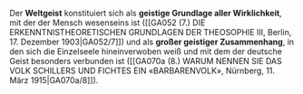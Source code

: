 
Der **Weltgeist** konstituiert sich als **geistige Grundlage aller Wirklichkeit**, mit der der Mensch wesenseins ist ([[GA052 (7.) DIE ERKENNTNISTHEORETISCHEN GRUNDLAGEN DER THEOSOPHIE III, Berlin, 17. Dezember 1903|GA052/7]]) und als **großer geistiger Zusammenhang**, in den sich die Einzelseele hineinverwoben weiß und mit dem der deutsche Geist besonders verbunden ist ([[GA070a (8.) WARUM NENNEN SIE DAS VOLK SCHILLERS UND FICHTES EIN «BARBARENVOLK», Nürnberg, 11. März 1915|GA070a/8]]).
